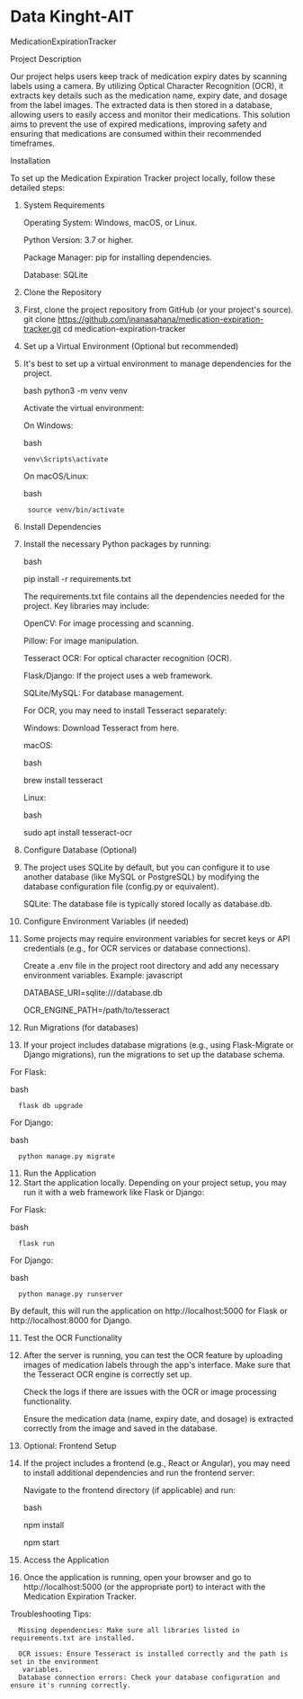 # Data Kinght-AIT
MedicationExpirationTracker



Project Description



Our project helps users keep track of medication expiry dates by scanning labels using a camera. By utilizing Optical Character Recognition (OCR), it extracts key details such as the medication name, expiry date, and dosage from the label images. The extracted data is then stored in a database, allowing users to easily access and monitor their medications. This solution aims to prevent the use of expired medications, improving safety and ensuring that medications are consumed within their recommended timeframes.


Installation


To set up the Medication Expiration Tracker project locally, follow these detailed steps:

1. System Requirements


    Operating System: Windows, macOS, or Linux.

    Python Version: 3.7 or higher.
   
    Package Manager: pip for installing dependencies.
   
    Database: SQLite


   
3. Clone the Repository

4. 
    First, clone the project repository from GitHub (or your project's source).
    git clone https://github.com/jnanasahana/medication-expiration-tracker.git
    cd medication-expiration-tracker
5. Set up a Virtual Environment (Optional but recommended)

6. 
    It's best to set up a virtual environment to manage dependencies for the project.

    bash
      python3 -m venv venv

   
    Activate the virtual environment:

    On Windows:

   bash
   
       venv\Scripts\activate
   
    On macOS/Linux:
   
    bash
   
        source venv/bin/activate
   
 8. Install Dependencies

 9. 
     Install the necessary Python packages by running:
    
     bash
    
       pip install -r requirements.txt
    
    The requirements.txt file contains all the dependencies needed for the project. Key libraries may include:
    
    OpenCV: For image processing and scanning.
    
    Pillow: For image manipulation.
    
    Tesseract OCR: For optical character recognition (OCR).
    
    Flask/Django: If the project uses a web framework.
    
    SQLite/MySQL: For database management.
    
    For OCR, you may need to install Tesseract separately:

    Windows: Download Tesseract from here.
    
    macOS:
    
    bash
    
      brew install tesseract
    
    Linux:
    
    bash
    
      sudo apt install tesseract-ocr
    
11. Configure Database (Optional)
12. 
    The project uses SQLite by default, but you can configure it to use another database (like MySQL or 
    PostgreSQL) by modifying the database configuration file (config.py or equivalent).
    
    SQLite: The database file is typically stored locally as database.db.
    
14. Configure Environment Variables (if needed)
15. 
    Some projects may require environment variables for secret keys or API credentials (e.g., for OCR 
    services or database connections).

    Create a .env file in the project root directory and add any necessary environment variables. Example:
  javascript

     DATABASE_URI=sqlite:///database.db
    
     OCR_ENGINE_PATH=/path/to/tesseract
    
17. Run Migrations (for databases)
18. 
    If your project includes database migrations (e.g., using Flask-Migrate or Django migrations), run 
    the migrations to set up the database schema.

   For Flask:
   
   bash
   
      flask db upgrade
      
   For Django:
   
   bash
   
      python manage.py migrate
      
11. Run the Application
12. 
    Start the application locally. Depending on your project setup, you may run it with a web framework 
    like Flask or Django:

   For Flask:
   
   bash
   
      flask run
      
   For Django:
   
   bash
   
      python manage.py runserver
      
  By default, this will run the application on http://localhost:5000 for Flask or http://localhost:8000 
  for Django.

11. Test the OCR Functionality
12. 
    After the server is running, you can test the OCR feature by uploading images of medication labels 
    through the app's interface. Make sure that the Tesseract OCR engine is correctly set up.
    
    Check the logs if there are issues with the OCR or image processing functionality.
    
    Ensure the medication data (name, expiry date, and dosage) is extracted correctly from the image and 
    saved in the database.
    
14. Optional: Frontend Setup
15. 
     If the project includes a frontend (e.g., React or Angular), you may need to install additional 
     dependencies and run the frontend server:
    
    Navigate to the frontend directory (if applicable) and run:
    
    bash
    
       npm install
    
       npm start
    
17. Access the Application
18. 
     Once the application is running, open your browser and go to http://localhost:5000 (or the 
     appropriate port) to interact with the Medication Expiration Tracker.
    
   Troubleshooting Tips:
   
      Missing dependencies: Make sure all libraries listed in requirements.txt are installed.
      
      OCR issues: Ensure Tesseract is installed correctly and the path is set in the environment 
       variables.
      Database connection errors: Check your database configuration and ensure it's running correctly.

